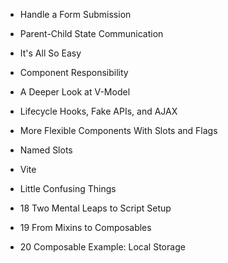 - Handle a Form Submission
- Parent-Child State Communication

- It's All So Easy
- Component Responsibility
- A Deeper Look at V-Model
- Lifecycle Hooks, Fake APIs, and AJAX
- More Flexible Components With Slots and Flags
- Named Slots

- Vite
- Little Confusing Things

- 18 Two Mental Leaps to Script Setup
- 19 From Mixins to Composables
- 20 Composable Example: Local Storage
